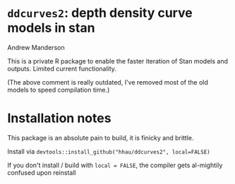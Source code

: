 `ddcurves2`: depth density curve models in stan
================
Andrew Manderson

This is a private R package to enable the faster iteration of Stan models and outputs. Limited current functionality.

(The above comment is really outdated, I've removed most of the old models to speed compilation time.)

Installation notes
==================

This package is an absolute pain to build, it is finicky and brittle.

Install via `devtools::install_github("hhau/ddcurves2", local=FALSE)`

If you don't install / build with `local = FALSE`, the compiler gets al-mightily confused upon reinstall
